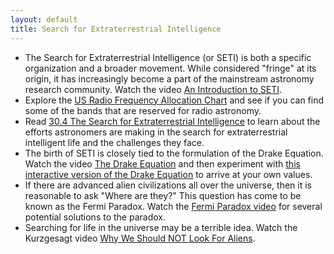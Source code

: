 ```yaml
---
layout: default
title: Search for Extraterrestrial Intelligence
---
```


- The Search for Extraterrestrial Intelligence (or SETI) is both a specific organization and a broader movement. While considered "fringe" at its origin, it has increasingly become a part of the mainstream astronomy research community. Watch the video [An Introduction to SETI](https://youtu.be/W9vos95ernk?t=13).
- Explore the [US Radio Frequency Allocation Chart](https://storage.googleapis.com/avh-lessons/The_Radio_Spectrum.pdf) and see if you can find some of the bands that are reserved for radio astronomy. 
- Read [30.4 The Search for Extraterrestrial Intelligence](https://openstax.org/books/astronomy-2e/pages/30-4-the-search-for-extraterrestrial-intelligence) to learn about the efforts astronomers are making in the search for extraterrestrial intelligent life and the challenges they face.
- The birth of SETI is closely tied to the formulation of the Drake Equation. Watch the video [The Drake Equation](https://youtu.be/A7yuFAr18ag) and then experiment with [this interactive version of the Drake Equation](https://informationisbeautiful.net/visualizations/the-drake-equation/) to arrive at your own values.
- If there are advanced alien civilizations all over the universe, then it is reasonable to ask "Where are they?" This question has come to be known as the Fermi Paradox. Watch the [Fermi Paradox video](https://youtu.be/hcsrwE8afQQ?t=13) for several potential solutions to the paradox.
- Searching for life in the universe may be a terrible idea. Watch the Kurzgesagt video [Why We Should NOT Look For Aliens](https://youtu.be/xAUJYP8tnRE?si=m4N3_8g7TFXmr7Rp).

